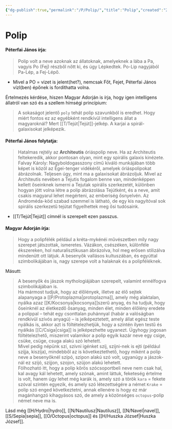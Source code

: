 ```yaml
---
{"dg-publish":true,"permalink":"/P/Polip/","title":"Polip","created":"2023-11-18T09:05","updated":"2024-02-13T02:31"}
---
```



# Polip

#### Péterfai János írja:

> Polip volt a neve azoknak az állatoknak, amelyeknek a lába a Pa, vagyis Po (Fej) részből nőtt ki, és úgy Lépkedtek. Po-Lip nagyjából Pa-Lép, a Fej-Lépő.  
- Mivel a PO = vizet is jelent(het?), nemcsak Főt, Fejet, Péterfai János vízl(ben) épőnek is fordíthatta volna.  

Értelmezés kérdése, hiszen Magyar Adorján is írja, hogy igen intelligens állatról van szó és a szellem hímségi princípium:  
> A sokaságot jelentő `poly` tehát polip szavunkból is eredhet. Hogy miért fontos ez az egyébként rendkívül intelligens állat a magyaroknál? Mert [[T/Tejút\|Tejút]]-jelkép. A karjai a spirál-galaxisokat jelképezik.  

#### Péterfai János folytatja:

> Hatalmas rejtély az **Architeutis** óriáspolip neve. Ha az Architeutis feltekeredik, akkor pontosan olyan, mint egy spirális galaxis kinézete. Falvay Károly: Nagyboldogasszony című kiváló munkájában több képet is közöl az Égei-tenger vidékéről, amelyek óriáspolipokat ábrázolnak. Teljesen úgy, mint ma a galaxisokat ábrázoljuk. Mivel az Architeutis nevében a Tejutis fogalom benne van, mindenképpen kellett őseinknek ismerni a Tejutak spirális szerkezetét, különben hogyan jött volna létre a polip ábrázolása Tejútként, és a neve, amit csakis magyarul lehet megérteni, az emberiség ősnyelvén. Az Androméda-köd szabad szemmel is látható, de egy kis nagyítóval sok spirális szerkezetű tejútat figyelhettek meg ősi tudósaink.  
- [[T/Tejút\|Tejút]] címnél is szerepelt ezen passzus.

#### Magyar Adorján írja:

> Hogy a polipfélék például a kréta-mykénéi művészetben míly nagy szerepet játszottak, ismeretes. Vázákon, csészéken, különféle ékszereken, hol naturalisztikusan ábrázolva, hol meg erősen stilizálva mindenütt ott látjuk. A besenyők vallásos kultuszában, és egyúttal szimbolikájában is, nagy szerepe volt a halaknak és a polipféléknek.  

Másutt:  
> A besenyők és jászok mythologiájában szerepelt, valamint ennélfogva szimbolikájában is.  
> Ha mármost tudjuk, hogy az élőlények, illetve az élő sejtek alapanyaga a [[P/Protoplazma\|protoplazma]], amely még alaktalan, nyálka azaz [[K/Kocsonya\|kocsonya]]szerű anyag, és ha tudjuk, hogy őseinknél az életkezdő ősanyag, minden élet, minden élőlény eredete a polippal – tehát egy csonttalan puhánnyal (habár a valóságban rendkívül szívós anyagú) – is jelképeztetett, amely állat egész teste nyálkás is, akkor azt is föltételezhetjük, hogy a szintén ilyen testű és nyálkás [[C/Csiga\|csiga]] is jelképezhette ugyanezt. Úgyhogy jogosan föltételezhető, miszerint valamikor a polip egyik kazár neve egy csige, csüke, csüge, csuga alakú szó lehetett.  
> Mivel pedig népünk szí, szívni igénket szíj, szijni-nek is ejti (például szíjja, kiszíja), mindebből az is következtethető, hogy miként a polip neve a besenyőknél szípó, szipon alakú szó volt, ugyanúgy a jászok-nál ez szijó, szijjon, szojon, szüjon alakú lehetett.  
> Fölhozható itt, hogy a polip kőrös szócsoportbeli neve nem csak hal, kal avagy kál lehetett, amely szónak, amint láttuk, feketeség értelme is volt, hanem úgy lehet még karák is, amely szó a török `kara` = fekete szóval szintén egyezik, és amely szó létezettségére a német `Krake` = polip szó enged következtetni, annak ellenére is hogy ez már magánhangzó kihagyásos szó, de amely a közönséges `octopus`-polip német neve ma is.  

Lásd még [[H/Hydro\|hydro]], [[N/Nautilusz\|Nautilusz]], [[N/Navel\|navel]], [[S/Sepia\|sepia]], [[O/Octopus\|octopus]] és [[H/Huszka József\|Huszka József]].  
  